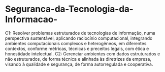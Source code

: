 # Seguranca-da-Tecnologia-da-Informacao-
C1: Resolver problemas estruturados de tecnologias de informação, numa 
perspectiva sustentável, aplicando raciocínio computacional, integrando 
ambientes computacionais complexos e heterogêneos, em diferentes 
contextos, conforme métricas, técnicas e preceitos legais, com ética e 
honestidade intelectual.
C2: Gerenciar ambientes com dados estruturados e não estruturados, de 
forma técnica e alinhada às diretrizes da empresa, visando à qualidade e 
segurança, de forma autorregulada e cooperativa.

